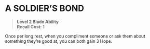 ﻿---
tags:
  - Ability
  - CharacterOption
name: 'A SOLDIER’S BOND'
level: 2
domain: 'Blade'
type: 'Ability'
recall: '1'
description: 'Once per long rest, when you compliment someone or ask them about something they’re good at, you can both gain 3 Hope.'
---
# A SOLDIER’S BOND

> **Level 2 Blade Ability**  
> **Recall Cost:** 1

Once per long rest, when you compliment someone or ask them about something they’re good at, you can both gain 3 Hope.
